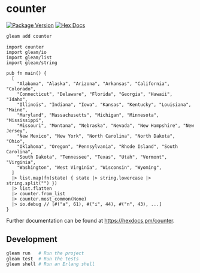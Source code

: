 # counter

[![Package Version](https://img.shields.io/hexpm/v/counter)](https://hex.pm/packages/counter)
[![Hex Docs](https://img.shields.io/badge/hex-docs-ffaff3)](https://hexdocs.pm/counter/)

```sh
gleam add counter
```
```gleam
import counter
import gleam/io
import gleam/list
import gleam/string

pub fn main() {
  [
    "Alabama", "Alaska", "Arizona", "Arkansas", "California", "Colorado",
    "Connecticut", "Delaware", "Florida", "Georgia", "Hawaii", "Idaho",
    "Illinois", "Indiana", "Iowa", "Kansas", "Kentucky", "Louisiana", "Maine",
    "Maryland", "Massachusetts", "Michigan", "Minnesota", "Mississippi",
    "Missouri", "Montana", "Nebraska", "Nevada", "New Hampshire", "New Jersey",
    "New Mexico", "New York", "North Carolina", "North Dakota", "Ohio",
    "Oklahoma", "Oregon", "Pennsylvania", "Rhode Island", "South Carolina",
    "South Dakota", "Tennessee", "Texas", "Utah", "Vermont", "Virginia",
    "Washington", "West Virginia", "Wisconsin", "Wyoming",
  ]
  |> list.map(fn(state) { state |> string.lowercase |> string.split("") })
  |> list.flatten
  |> counter.from_list
  |> counter.most_common(None)
  |> io.debug // [#("a", 61), #("i", 44), #("n", 43), ...]
}
```

Further documentation can be found at <https://hexdocs.pm/counter>.

## Development

```sh
gleam run   # Run the project
gleam test  # Run the tests
gleam shell # Run an Erlang shell
```
